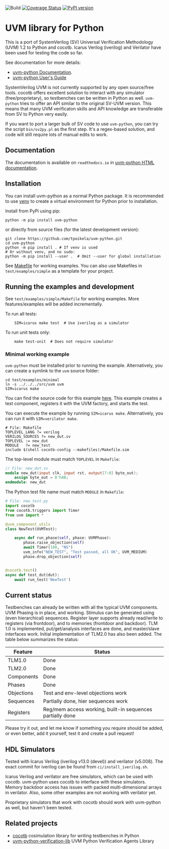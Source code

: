 ![Build](https://github.com/tpoikela/uvm-python/workflows/Build/badge.svg?branch=master)
[![Coverage Status](https://coveralls.io/repos/github/tpoikela/uvm-python/badge.svg?branch=master)](https://coveralls.io/github/tpoikela/uvm-python?branch=master)
[![PyPI version](https://badge.fury.io/py/uvm-python.svg)](https://badge.fury.io/py/uvm-python)

UVM library for Python
======================

This is a port of SystemVerilog (SV) Universal Verification Methodology (UVM)
1.2 to Python and cocotb. Icarus Verilog (iverilog) and Verilator have been used for
testing the code so far.

See documentation for more details:
  - [uvm-python Documentation](https://uvm-python.readthedocs.io/).
  - [uvm-python User's Guide](https://uvm-python.readthedocs.io/en/latest/uvm_users_guide_1.2.html)

SystemVerilog UVM is not currently supported by any open source/free tools. cocotb offers
excellent solution to interact with any simulator (free/proprietary), so
testbenches can be written in Python as well. `uvm-python` tries to offer
an API similar to the original SV-UVM version. This means that many UVM verificaton
skills and API knowledge are transferable from SV to Python very easily.

If you want to port a larger bulk of SV code to use `uvm-python`, you can try the
script `bin/sv2py.pl` as the first step. It's a regex-based solution, and code
will still require lots of manual edits to work.

Documentation
-------------

The documentation is available on `readthedocs.io` in
[uvm-python HTML documentation](https://uvm-python.readthedocs.io/).

Installation
------------

You can install uvm-python as a normal Python package. It is recommended to use
[venv](https://docs.python.org/3/library/venv.html) to create a virtual
environment for Python prior to installation.

Install from PyPi using pip:
```shell
python -m pip install uvm-python
```

or directly from source files (for the latest development version):

```shell
git clone https://github.com/tpoikela/uvm-python.git
cd uvm-python
python -m pip install . # If venv is used
# Or without venv, and no sudo:
python -m pip install --user .  # Omit --user for global installation
```

See [Makefile](test/examples/simple/Makefile) for working examples. You can
also use Makefiles in `test/examples/simple` as a
template for your project.

Running the examples and development
------------------------------------

See `test/examples/simple/Makefile` for working examples. More features/examples will be added
incrementally.

To run all tests:
```shell
    SIM=icarus make test  # Use iverilog as a simulator
```

To run unit tests only:
```
    make test-unit  # Does not require simulator
```

### Minimal working example ###

`uvm-python` must be installed prior to running the example. Alternatively, you
can create a symlink to the `uvm` source folder:

```shell
cd test/examples/minimal
ln -s ../../../src/uvm uvm
SIM=icarus make
```

You can find the
source code for this example [here](test/examples/minimal). This example
creates a test component, registers it with the UVM factory, and starts the test.

You can execute the example by running `SIM=icarus make`. Alternatively, you can
run it with `SIM=verilator make`.

```make
# File: Makefile
TOPLEVEL_LANG ?= verilog
VERILOG_SOURCES ?= new_dut.sv
TOPLEVEL := new_dut
MODULE   ?= new_test
include $(shell cocotb-config --makefiles)/Makefile.sim
```

The top-level module must match `TOPLEVEL` in `Makefile`:

```verilog
// File: new_dut.sv
module new_dut(input clk, input rst, output[7:0] byte_out);
    assign byte_out = 8'hAB;
endmodule: new_dut
```

The Python test file name must match `MODULE` in `Makefile`:

```python
# File: new_test.py
import cocotb
from cocotb.triggers import Timer
from uvm import *

@uvm_component_utils
class NewTest(UVMTest):

    async def run_phase(self, phase: UVMPhase):
        phase.raise_objection(self)
        await Timer(100, "NS")
        uvm_info("NEW_TEST", "Test passed, all OK", UVM_MEDIUM)
        phase.drop_objection(self)


@cocotb.test()
async def test_dut(dut):
    await run_test('NewTest')
```

Current status
--------------

Testbenches can already be written with all the typical UVM 
components. UVM Phasing is in place, and working. Stimulus can be generated
using (even hierarchical) sequences. Register
layer supports already read/write to registers (via frontdoor), and to 
memories (frontdoor and backdoor). TLM 1.0 is implemented,
put/get/analysis interfaces are done, and master/slave interfaces work. Initial
implementation of TLM2.0 has also been added. The table below summarizes the
status:

| Feature    | Status                                                    |
| ---------  | ------                                                    |
| TLM1.0     | Done                                                      |
| TLM2.0     | Done                                                      |
| Components | Done                                                      |
| Phases     | Done                                                      |
| Objections | Test and env-level objections work                        |
| Sequences  | Partially done, hier sequences work                       |
| Registers  | Reg/mem access working, built-in sequences partially done |

Please try it out, and let me know if
something you require should be added, or even better, add it yourself, test it
and create a pull request!

HDL Simulators
--------------

Tested with Icarus Verilog (iverilog v13.0 (devel)) and verilator (v5.008). The
exact commit for iverilog can be found from `ci/install_iverilog.sh`.

Icarus Verilog and verilator are free simulators, which can
be used with cocotb. uvm-python uses cocotb to interface with these simulators.
Memory backdoor access has issues with packed multi-dimensional arrays in
verilator. Also, some other examples are not working with verilator yet.

Proprietary simulators that work with cocotb should work with
uvm-python as well, but haven't been tested.

Related projects
----------------

  - [cocotb](https://github.com/cocotb/cocotb) cosimulation library for writing testbenches in Python
  - [uvm-python-verification-lib](https://github.com/jg-fossh/uvm-python-verification-lib) UVM Python Verification Agents Library
